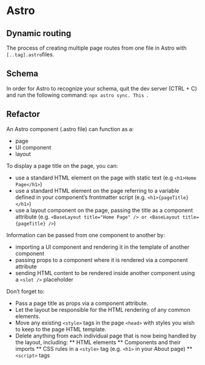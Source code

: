 # Astro

## Dynamic routing
The process of creating multiple page routes from one file in Astro with ```[..tag].astro```files.

## Schema
In order for Astro to recognize your schema, quit the dev server (CTRL + C) and run the following command: ```npx astro sync. This ```.

## Refactor
An Astro component (.astro file) can function as a:
* page
* UI component
* layout

To display a page title on the page, you can:
* use a standard HTML element on the page with static text (e.g ```<h1>Home Page</h1>```)
* use a standard HTML element on the page referring to a variable defined in your component’s frontmatter script (e.g. ```<h1>{pageTitle}</h1>```)
* use a layout component on the page, passing the title as a component attribute (e.g. ```<BaseLayout title="Home Page" /> or <BaseLayout title={pageTitle} />```)

Information can be passed from one component to another by:
* importing a UI component and rendering it in the template of another component
* passing props to a component where it is rendered via a component attribute
* sending HTML content to be rendered inside another component using a ```<slot />``` placeholder

Don’t forget to:
* Pass a page title as props via a component attribute.
* Let the layout be responsible for the HTML rendering of any common elements.
* Move any existing ```<style>``` tags in the page ```<head>``` with styles you wish to keep to the page HTML template.
* Delete anything from each individual page that is now being handled by the layout, including:
** HTML elements
** Components and their imports
** CSS rules in a ```<style>``` tag (e.g. ```<h1>``` in your About page)
** ```<script>``` tags

